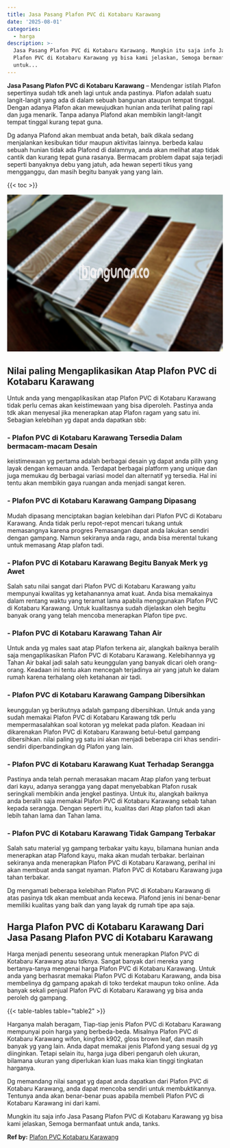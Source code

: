 ```yaml
---
title: Jasa Pasang Plafon PVC di Kotabaru Karawang
date: '2025-08-01'
categories:
  - harga
description: >-
  Jasa Pasang Plafon PVC di Kotabaru Karawang. Mungkin itu saja info Jasa Pasang
  Plafon PVC di Kotabaru Karawang yg bisa kami jelaskan, Semoga bermanfaat
  untuk...
---
```


**Jasa Pasang Plafon PVC di Kotabaru Karawang** – Mendengar istilah Plafon sepertinya sudah tdk aneh lagi untuk anda pastinya. Plafon adalah suatu langit-langit yang ada di dalam sebuah bangunan ataupun tempat tinggal. Dengan adanya Plafon akan mewujudkan hunian anda terlihat paling rapi dan juga menarik. Tanpa adanya Plafond akan membikin langit-langit tempat tinggal kurang tepat guna.

Dg adanya Plafond akan membuat anda betah, baik dikala sedang menjalankan kesibukan tidur maupun aktivitas lainnya. berbeda kalau sebuah hunian tidak ada Plafond di dalamnya, anda akan melihat atap tidak cantik dan kurang tepat guna rasanya. Bermacam problem dapat saja terjadi seperti banyaknya debu yang jatuh, ada hewan seperti tikus yang mengganggu, dan masih begitu banyak yang yang lain.

{{< toc >}}

![Jasa Pasang Plafon PVC di Kotabaru Karawang](/images/flafond-pvc-murah17.png)

## Nilai paling Mengaplikasikan Atap Plafon PVC di Kotabaru Karawang

Untuk anda yang mengaplikasikan atap Plafon PVC di Kotabaru Karawang tidak perlu cemas akan keistimewaan yang bisa diperoleh. Pastinya anda tdk akan menyesal jika menerapkan atap Plafon ragam yang satu ini. Sebagian kelebihan yg dapat anda dapatkan sbb:

### \- Plafon PVC di Kotabaru Karawang Tersedia Dalam bermacam-macam Desain

keistimewaan yg pertama adalah berbagai desain yg dapat anda pilih yang layak dengan kemauan anda. Terdapat berbagai platform yang unique dan juga memukau dg berbagai variasi model dan alternatif yg tersedia. Hal ini tentu akan membikin gaya ruangan anda menjadi sangat keren.

### \- Plafon PVC di Kotabaru Karawang Gampang Dipasang

Mudah dipasang menciptakan bagian kelebihan dari Plafon PVC di Kotabaru Karawang. Anda tidak perlu repot-repot mencari tukang untuk memasangnya karena progres Pemasangan dapat anda lakukan sendiri dengan gampang. Namun sekiranya anda ragu, anda bisa merental tukang untuk memasang Atap plafon tadi.

### \- Plafon PVC di Kotabaru Karawang Begitu Banyak Merk yg Awet

Salah satu nilai sangat dari Plafon PVC di Kotabaru Karawang yaitu mempunyai kwalitas yg ketahanannya amat kuat. Anda bisa memakainya dalam rentang waktu yang teramat lama apabila menggunakan Plafon PVC di Kotabaru Karawang. Untuk kualitasnya sudah dijelaskan oleh begitu banyak orang yang telah mencoba menerapkan Plafon tipe pvc.

### \- Plafon PVC di Kotabaru Karawang Tahan Air

Untuk anda yg males saat atap Plafon terkena air, alangkah baiknya beralih saja mengaplikasikan Plafon PVC di Kotabaru Karawang. Kelebihannya yg Tahan Air bakal jadi salah satu keunggulan yang banyak dicari oleh orang-orang. Keadaan ini tentu akan mencegah terjadinya air yang jatuh ke dalam rumah karena terhalang oleh ketahanan air tadi.

### \- Plafon PVC di Kotabaru Karawang Gampang Dibersihkan

keunggulan yg berikutnya adalah gampang dibersihkan. Untuk anda yang sudah memakai Plafon PVC di Kotabaru Karawang tdk perlu mempermasalahkan soal kotoran yg melekat pada plafon. Keadaan ini dikarenakan Plafon PVC di Kotabaru Karawang betul-betul gampang dibersihkan. nilai paling yg satu ini akan menjadi beberapa ciri khas sendiri-sendiri diperbandingkan dg Plafon yang lain.

### \- Plafon PVC di Kotabaru Karawang Kuat Terhadap Serangga

Pastinya anda telah pernah merasakan macam Atap plafon yang terbuat dari kayu, adanya serangga yang dapat menyebabkan Plafon rusak seringkali membikin anda jengkel pastinya. Untuk itu, alangkah baiknya anda beralih saja memakai Plafon PVC di Kotabaru Karawang sebab tahan kepada serangga. Dengan seperti itu, kualitas dari Atap plafon tadi akan lebih tahan lama dan Tahan lama.

### \- Plafon PVC di Kotabaru Karawang Tidak Gampang Terbakar

Salah satu material yg gampang terbakar yaitu kayu, bilamana hunian anda menerapkan atap Plafond kayu, maka akan mudah terbakar. berlainan sekiranya anda menerapkan Plafon PVC di Kotabaru Karawang, perihal ini akan membuat anda sangat nyaman. Plafon PVC di Kotabaru Karawang juga tahan terbakar.

Dg mengamati beberapa kelebihan Plafon PVC di Kotabaru Karawang di atas pasinya tdk akan membuat anda kecewa. Plafond jenis ini benar-benar memiliki kualitas yang baik dan yang layak dg rumah tipe apa saja.

## Harga Plafon PVC di Kotabaru Karawang Dari Jasa Pasang Plafon PVC di Kotabaru Karawang

Harga menjadi penentu seseorang untuk menerapkan Plafon PVC di Kotabaru Karawang atau tdknya. Sangat banyak dari mereka yang bertanya-tanya mengenai harga Plafon PVC di Kotabaru Karawang. Untuk anda yang berhasrat memakai Plafon PVC di Kotabaru Karawang, anda bisa membelinya dg gampang apakah di toko terdekat maupun toko online. Ada banyak sekali penjual Plafon PVC di Kotabaru Karawang yg bisa anda peroleh dg gampang.

{{< table-tables table="table2" >}}

Harganya malah beragam, Tiap-tiap jenis Plafon PVC di Kotabaru Karawang mempunyai poin harga yang berbeda-beda. Misalnya Plafon PVC di Kotabaru Karawang wifon, kingfon k902, gloss brown leaf, dan masih banyak yg yang lain. Anda dapat memakai jenis Plafond yang sesuai dg yg diinginkan. Tetapi selain itu, harga juga diberi pengaruh oleh ukuran, bilamana ukuran yang diperlukan kian luas maka kian tinggi tingkatan harganya.

Dg memandang nilai sangat yg dapat anda dapatkan dari Plafon PVC di Kotabaru Karawang, anda dapat mencoba sendiri untuk membuktikannya. Tentunya anda akan benar-benar puas apabila membeli Plafon PVC di Kotabaru Karawang ini dari kami.

Mungkin itu saja info Jasa Pasang Plafon PVC di Kotabaru Karawang yg bisa kami jelaskan, Semoga bermanfaat untuk anda, tanks.

**Ref by:** [Plafon PVC Kotabaru Karawang](https://id.wikipedia.org/wiki/Plafon)
